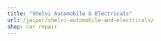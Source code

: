 ```yaml
---
title: "Shelvi Automobile & Electricals"
url: /jaipur/shelvi-automobile-and-electricals/
shop: car repair
---
```

